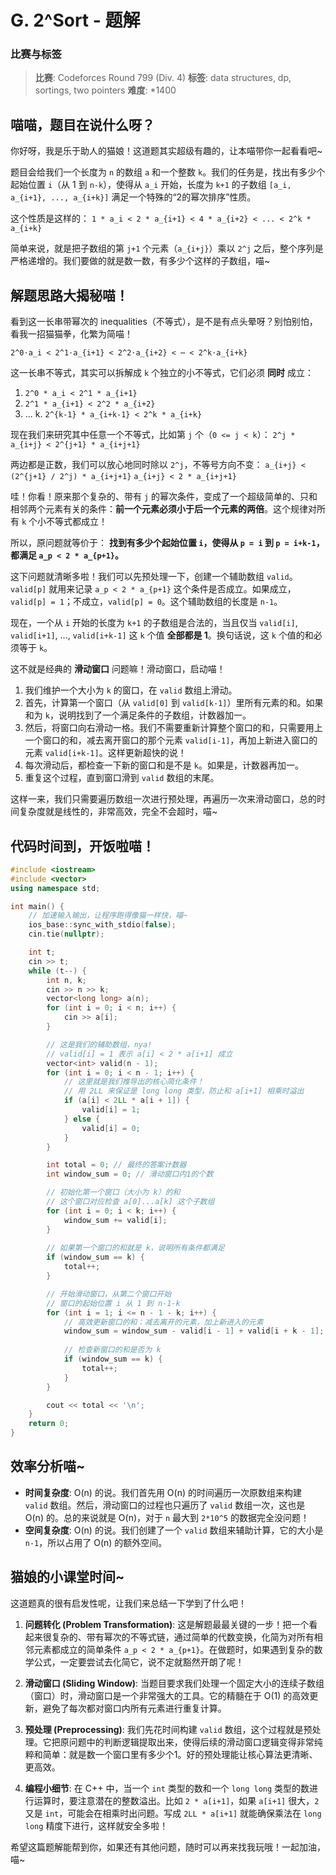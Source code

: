 # G. 2^Sort - 题解

### 比赛与标签
> **比赛**: Codeforces Round 799 (Div. 4)
> **标签**: data structures, dp, sortings, two pointers
> **难度**: *1400

## 喵喵，题目在说什么呀？
你好呀，我是乐于助人的猫娘！这道题其实超级有趣的，让本喵带你一起看看吧~

题目会给我们一个长度为 `n` 的数组 `a` 和一个整数 `k`。我们的任务是，找出有多少个起始位置 `i`（从 1 到 `n-k`），使得从 `a_i` 开始，长度为 `k+1` 的子数组 `[a_i, a_{i+1}, ..., a_{i+k}]` 满足一个特殊的“2的幂次排序”性质。

这个性质是这样的：
`1 * a_i < 2 * a_{i+1} < 4 * a_{i+2} < ... < 2^k * a_{i+k}`

简单来说，就是把子数组的第 `j+1` 个元素（`a_{i+j}`）乘以 `2^j` 之后，整个序列是严格递增的。我们要做的就是数一数，有多少个这样的子数组，喵~

## 解题思路大揭秘喵！
看到这一长串带幂次的 inequalities（不等式），是不是有点头晕呀？别怕别怕，看我一招猫猫拳，化繁为简喵！

`2^0⋅a_i < 2^1⋅a_{i+1} < 2^2⋅a_{i+2} < ⋯ < 2^k⋅a_{i+k}`

这一长串不等式，其实可以拆解成 `k` 个独立的小不等式，它们必须 **同时** 成立：
1. `2^0 * a_i < 2^1 * a_{i+1}`
2. `2^1 * a_{i+1} < 2^2 * a_{i+2}`
3. ...
k. `2^{k-1} * a_{i+k-1} < 2^k * a_{i+k}`

现在我们来研究其中任意一个不等式，比如第 `j` 个（`0 <= j < k`）：
`2^j * a_{i+j} < 2^{j+1} * a_{i+j+1}`

两边都是正数，我们可以放心地同时除以 `2^j`，不等号方向不变：
`a_{i+j} < (2^{j+1} / 2^j) * a_{i+j+1}`
`a_{i+j} < 2 * a_{i+j+1}`

哇！你看！原来那个复杂的、带有 `j` 的幂次条件，变成了一个超级简单的、只和相邻两个元素有关的条件：**前一个元素必须小于后一个元素的两倍**。这个规律对所有 `k` 个小不等式都成立！

所以，原问题就等价于：
**找到有多少个起始位置 `i`，使得从 `p = i` 到 `p = i+k-1`，都满足 `a_p < 2 * a_{p+1}`。**

这下问题就清晰多啦！我们可以先预处理一下，创建一个辅助数组 `valid`。`valid[p]` 就用来记录 `a_p < 2 * a_{p+1}` 这个条件是否成立。如果成立，`valid[p] = 1`；不成立，`valid[p] = 0`。这个辅助数组的长度是 `n-1`。

现在，一个从 `i` 开始的长度为 `k+1` 的子数组是合法的，当且仅当 `valid[i]`, `valid[i+1]`, ..., `valid[i+k-1]` 这 `k` 个值 **全部都是 1**。换句话说，这 `k` 个值的和必须等于 `k`。

这不就是经典的 **滑动窗口** 问题嘛！滑动窗口，启动喵！
1.  我们维护一个大小为 `k` 的窗口，在 `valid` 数组上滑动。
2.  首先，计算第一个窗口（从 `valid[0]` 到 `valid[k-1]`）里所有元素的和。如果和为 `k`，说明找到了一个满足条件的子数组，计数器加一。
3.  然后，将窗口向右滑动一格。我们不需要重新计算整个窗口的和，只需要用上一个窗口的和，减去离开窗口的那个元素 `valid[i-1]`，再加上新进入窗口的元素 `valid[i+k-1]`。这样更新超快的说！
4.  每次滑动后，都检查一下新的窗口和是不是 `k`。如果是，计数器再加一。
5.  重复这个过程，直到窗口滑到 `valid` 数组的末尾。

这样一来，我们只需要遍历数组一次进行预处理，再遍历一次来滑动窗口，总的时间复杂度就是线性的，非常高效，完全不会超时，喵~

## 代码时间到，开饭啦喵！
```cpp
#include <iostream>
#include <vector>
using namespace std;

int main() {
    // 加速输入输出，让程序跑得像猫一样快，喵~
    ios_base::sync_with_stdio(false);
    cin.tie(nullptr);

    int t;
    cin >> t;
    while (t--) {
        int n, k;
        cin >> n >> k;
        vector<long long> a(n);
        for (int i = 0; i < n; i++) {
            cin >> a[i];
        }

        // 这是我们的辅助数组，nya!
        // valid[i] = 1 表示 a[i] < 2 * a[i+1] 成立
        vector<int> valid(n - 1);
        for (int i = 0; i < n - 1; i++) {
            // 这里就是我们推导出的核心简化条件！
            // 用 2LL 来保证是 long long 类型，防止和 a[i+1] 相乘时溢出
            if (a[i] < 2LL * a[i + 1]) {
                valid[i] = 1;
            } else {
                valid[i] = 0;
            }
        }

        int total = 0; // 最终的答案计数器
        int window_sum = 0; // 滑动窗口内1的个数

        // 初始化第一个窗口（大小为 k）的和
        // 这个窗口对应检查 a[0]...a[k] 这个子数组
        for (int i = 0; i < k; i++) {
            window_sum += valid[i];
        }
        
        // 如果第一个窗口的和就是 k，说明所有条件都满足
        if (window_sum == k) {
            total++;
        }

        // 开始滑动窗口，从第二个窗口开始
        // 窗口的起始位置 i 从 1 到 n-1-k
        for (int i = 1; i <= n - 1 - k; i++) {
            // 高效更新窗口的和：减去离开的元素，加上新进入的元素
            window_sum = window_sum - valid[i - 1] + valid[i + k - 1];
            
            // 检查新窗口的和是否为 k
            if (window_sum == k) {
                total++;
            }
        }

        cout << total << '\n';
    }
    return 0;
}
```

## 效率分析喵~
- **时间复杂度**: O(n) 的说。我们首先用 O(n) 的时间遍历一次原数组来构建 `valid` 数组。然后，滑动窗口的过程也只遍历了 `valid` 数组一次，这也是 O(n) 的。总的来说就是 O(n)，对于 `n` 最大到 `2*10^5` 的数据完全没问题！
- **空间复杂度**: O(n) 的说。我们创建了一个 `valid` 数组来辅助计算，它的大小是 `n-1`，所以占用了 O(n) 的额外空间。

## 猫娘的小课堂时间~
这道题真的很有启发性呢，让我们来总结一下学到了什么吧！

1.  **问题转化 (Problem Transformation)**: 这是解题最最关键的一步！把一个看起来很复杂的、带有幂次的不等式链，通过简单的代数变换，化简为对所有相邻元素都成立的简单条件 `a_p < 2 * a_{p+1}`。在做题时，如果遇到复杂的数学公式，一定要尝试去化简它，说不定就豁然开朗了呢！

2.  **滑动窗口 (Sliding Window)**: 当题目要求我们处理一个固定大小的连续子数组（窗口）时，滑动窗口是一个非常强大的工具。它的精髓在于 O(1) 的高效更新，避免了每次都对窗口内所有元素进行重复计算。

3.  **预处理 (Preprocessing)**: 我们先花时间构建 `valid` 数组，这个过程就是预处理。它把原问题中的判断逻辑提取出来，使得后续的滑动窗口逻辑变得非常纯粹和简单：就是数一个窗口里有多少个1。好的预处理能让核心算法更清晰、更高效。

4.  **编程小细节**: 在 C++ 中，当一个 `int` 类型的数和一个 `long long` 类型的数进行运算时，要注意潜在的整数溢出。比如 `2 * a[i+1]`，如果 `a[i+1]` 很大，`2` 又是 `int`，可能会在相乘时出问题。写成 `2LL * a[i+1]` 就能确保乘法在 `long long` 精度下进行，这样就安全多啦！

希望这篇题解能帮到你，如果还有其他问题，随时可以再来找我玩哦！一起加油，喵~